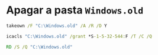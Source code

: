 # Apagar a pasta `Windows.old`



```cmd
takeown /F "C:\Windows.old" /A /R /D Y
```


```cmd
icacls "C:\Windows.old" /grant *S-1-5-32-544:F /T /C /Q
```

```cmd
RD /S /Q "C:\Windows.old"
```

